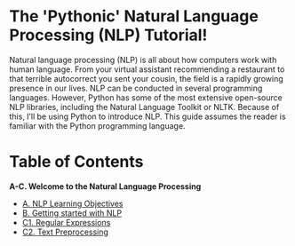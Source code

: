 # The 'Pythonic' Natural Language Processing (NLP) Tutorial!
Natural language processing (NLP) is all about how computers work with human language. From your virtual assistant recommending a restaurant to that terrible autocorrect you sent your cousin, the field is a rapidly growing presence in our lives. NLP can be conducted in several programming languages. However, Python has some of the most extensive open-source NLP libraries, including the Natural Language Toolkit or NLTK. Because of this, I’ll be using Python to introduce NLP. This guide assumes the reader is familiar with the Python programming language.

# Table of Contents
**A-C. Welcome to the Natural Language Processing**
- [A. NLP Learning Objectives](https://github.com/the-machine-preacher/Pythonic-NLP-Tutorial/blob/main/A.%20NLP%20Learning%20Objectives.ipynb)
- [B. Getting started with NLP](https://github.com/the-machine-preacher/Pythonic-NLP-Tutorial/blob/main/B.%20Getting%20started%20with%20NLP.ipynb)
- [C1. Regular Expressions](https://github.com/the-machine-preacher/Pythonic-NLP-Tutorial/blob/main/C1.%20Regular%20Expressions.ipynb)
- [C2. Text Preprocessing](https://github.com/the-machine-preacher/Pythonic-NLP-Tutorial/blob/main/C2.%20Text%20Preprocessing.ipynb)
